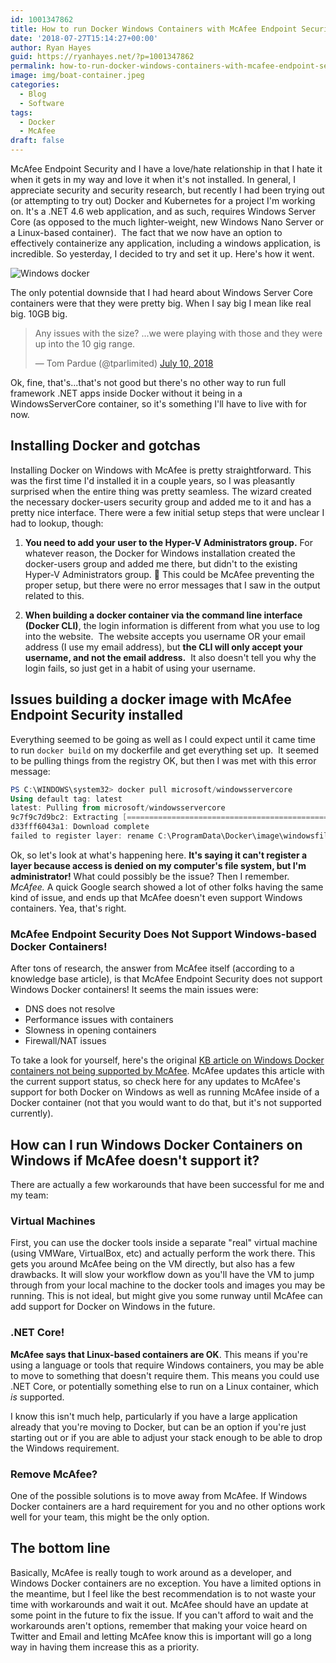 ```yaml
---
id: 1001347862
title: How to run Docker Windows Containers with McAfee Endpoint Security
date: '2018-07-27T15:14:27+00:00'
author: Ryan Hayes
guid: https://ryanhayes.net/?p=1001347862
permalink: how-to-run-docker-windows-containers-with-mcafee-endpoint-security
image: img/boat-container.jpeg
categories:
  - Blog
  - Software
tags:
  - Docker
  - McAfee
draft: false
---
```

McAfee Endpoint Security and I have a love/hate relationship in that I hate it when it gets in my way and love it when it's not installed. In general, I appreciate security and security research, but recently I had been trying out (or attempting to try out) Docker and Kubernetes for a project I'm working on. It's a .NET 4.6 web application, and as such, requires Windows Server Core (as opposed to the much lighter-weight, new Windows Nano Server or a Linux-based container).  The fact that we now have an option to effectively containerize any application, including a windows application, is incredible. So yesterday, I decided to try and set it up. Here's how it went.

![Windows docker](/img/wp-content/uploads/2018/07/image1.png)

The only potential downside that I had heard about Windows Server Core containers were that they were pretty big. When I say big I mean like real big. 10GB big.

<blockquote class="twitter-tweet" data-lang="en">
  <p dir="ltr" lang="en">
    Any issues with the size? ...we were playing with those and they were up into the 10 gig range.
  </p>
  
  <p>
    — Tom Pardue (@tparlimited) <a href="https://twitter.com/tparlimited/status/1016732280138731521?ref_src=twsrc%5Etfw">July 10, 2018</a>
  </p>
</blockquote>

Ok, fine, that's...that's not good but there's no other way to run full framework .NET apps inside Docker without it being in a WindowsServerCore container, so it's something I'll have to live with for now.

## Installing Docker and gotchas

Installing Docker on Windows with McAfee is pretty straightforward. This was the first time I'd installed it in a couple years, so I was pleasantly surprised when the entire thing was pretty seamless. The wizard created the necessary docker-users security group and added me to it and has a pretty nice interface. There were a few initial setup steps that were unclear I had to lookup, though:

  1. **You need to add your user to the Hyper-V Administrators group.** For whatever reason, the Docker for Windows installation created the docker-users group and added me there, but didn't to the existing Hyper-V Administrators group. 🤷 This could be McAfee preventing the proper setup, but there were no error messages that I saw in the output related to this.

  2. **When building a docker container via the command line interface (Docker CLI)**, the login information is different from what you use to log into the website.  The website accepts you username OR your email address (I use my email address), but **the CLI will only accept your username, and not the email address.**  It also doesn't tell you why the login fails, so just get in a habit of using your username.

## Issues building a docker image with McAfee Endpoint Security installed

Everything seemed to be going as well as I could expect until it came time to run `docker build` on my dockerfile and get everything set up.  It seemed to be pulling things from the registry OK, but then I was met with this error message:

```powershell
PS C:\WINDOWS\system32> docker pull microsoft/windowsservercore  
Using default tag: latest  
latest: Pulling from microsoft/windowsservercore  
9c7f9c7d9bc2: Extracting [==================================================>] 3.738 GB/3.738 GB  
d33fff6043a1: Download complete  
failed to register layer: rename C:\ProgramData\Docker\image\windowsfilter\layerdb\tmp\write-set-925881297 C:\ProgramData\Docker\image\windowsfilter\layerdb\sha256\3fd27ecef6a323f5ea7f3fde1f7b87a2dbfb1afa797f88fd7d20e8dbdc856f67: Access is denied.
```

Ok, so let's look at what's happening here. **It's saying it can't register a layer because access is denied on my computer's file system, but I'm administrator!** What could possibly be the issue? Then I remember. _McAfee._ A quick Google search showed a lot of other folks having the same kind of issue, and ends up that McAfee doesn't even support Windows containers. Yea, that's right.

### McAfee Endpoint Security Does Not Support Windows-based Docker Containers!

After tons of research, the answer from McAfee itself (according to a knowledge base article), is that McAfee Endpoint Security does not support Windows Docker containers! It seems the main issues were:

  * DNS does not resolve
  * Performance issues with containers
  * Slowness in opening containers
  * Firewall/NAT issues

To take a look for yourself, here's the original [KB article on Windows Docker containers not being supported by McAfee](https://kc.mcafee.com/corporate/index?page=content&id=KB90041&actp=null&viewlocale=en_US&showDraft=false&platinum_status=false&locale=en_US). McAfee updates this article with the current support status, so check here for any updates to McAfee's support for both Docker on Windows as well as running McAfee inside of a Docker container (not that you would want to do that, but it's not supported currently).

## How can I run Windows Docker Containers on Windows if McAfee doesn't support it?

There are actually a few workarounds that have been successful for me and my team:

### Virtual Machines

First, you can use the docker tools inside a separate "real" virtual machine (using VMWare, VirtualBox, etc) and actually perform the work there. This gets you around McAfee being on the VM directly, but also has a few drawbacks. It will slow your workflow down as you'll have the VM to jump through from your local machine to the docker tools and images you may be running. This is not ideal, but might give you some runway until McAfee can add support for Docker on Windows in the future.

### .NET Core!

**McAfee says that Linux-based containers are OK**. This means if you're using a language or tools that require Windows containers, you may be able to move to something that doesn't require them. This means you could use .NET Core, or potentially something else to run on a Linux container, which _is_ supported.

I know this isn't much help, particularly if you have a large application already that you're moving to Docker, but can be an option if you're just starting out or if you are able to adjust your stack enough to be able to drop the Windows requirement.

### Remove McAfee?

One of the possible solutions is to move away from McAfee. If Windows Docker containers are a hard requirement for you and no other options work well for your team, this might be the only option. 

## The bottom line

Basically, McAfee is really tough to work around as a developer, and Windows Docker containers are no exception. You have a limited options in the meantime, but I feel like the best recommendation is to not waste your time with workarounds and wait it out. McAfee should have an update at some point in the future to fix the issue. If you can't afford to wait and the workarounds aren't options, remember that making your voice heard on Twitter and Email and letting McAfee know this is important will go a long way in having them increase this as a priority.
